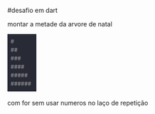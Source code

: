 #desafio em dart

montar a metade da arvore de natal 

![](screenshot.png)

com for sem usar numeros no laço de repetição
